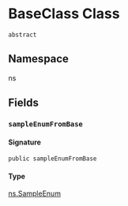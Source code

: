 # BaseClass Class
`abstract`

## Namespace
ns

## Fields
### `sampleEnumFromBase`

#### Signature
```apex
public sampleEnumFromBase
```

#### Type
[ns.SampleEnum](../Sample-Enums/ns.SampleEnum.md)
